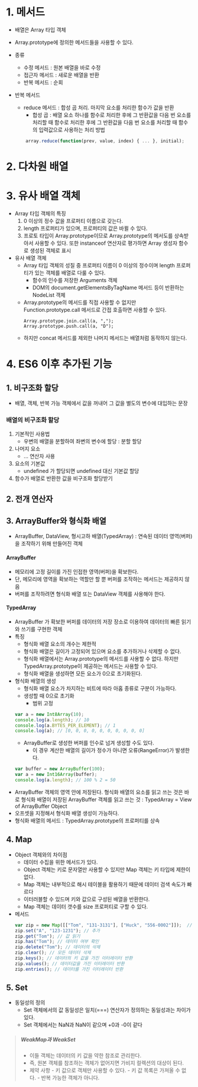 # 1. 메서드
- 배열은 Array 타입 객체
- Array.prototype에 정의한 메서드들을  사용할 수  있다.
- 종류
    + 수정 메서드 : 원본 배열을 바로 수정
    + 접근자 메서드 : 새로운 배열을 반환
    + 반복 메서드 : 순회
- 반복 메서드
    + reduce 메서드 : 합성 곱 처리. 마지막 요소를 처리한 함수가 값을 반환
        * 합성 곱 : 배열 요소 하나를 함수로 처리한 후에 그 반환값을 다음 번 요소를  처리할 때 함수로 처리한 후에 그 반환값을 다음 번 요소를 처리할 때 함수의 입력값으로 사용하는 처리 방법

    ```javascript
        array.reduce(function(prev, value, index) { ... }, initial);
    ```

# 2. 다차원 배열
# 3. 유사 배열 객체
- Array 타입 객체의 특징
    1) 0 이상의 정수 값을 프로퍼티 이름으로 갖는다.
    2) length 프로퍼티가 있으며, 프로퍼티의 값은 바뀔 수 있다.
    3) 프로토 타입이 Array.prototype이므로 Array.prototype의 메서도를 상속받아서 사용할 수 있다. 또한 instanceof 연산자로 평가하면 Array 생성자 함수로 생성된 객체로 표시
- 유사 배열 객체
    + Array 타입 객체의 성질 중 프로퍼티 이름이 0 이상의 정수이며 length 프로퍼티가 있는 객체를 배열로 다룰 수 있다.
        * 함수의 인수를 저장한 Arguments 객체
        * DOM의 document.getElementsByTagName 메서드 등이 반환하는 NodeList 객체
    + Array.prototype의 메서드를 직접 사용할 수 없지만 Function.prototype.call 메서드로 간접 호출하면 사용할 수 있다. 
        ```
        Array.prototype.join.call(a, ",");
        Array.prototype.push.call(a, "D");
        ```
    + 하지만 concat 메서드를 제외한 나머지 메서드는 배열처럼 동작하지 않는다. 

# 4. ES6 이후 추가된 기능
## 1. 비구조화 할당
- 배열, 객체, 반복 가능 객체에서 값을 꺼내어 그 값을 별도의 변수에 대입하는 문장

### 배열의 비구조화 할당
1) 기본적인 사용법
    - 우변의 배열을 분할하여 좌변의 변수에 할당 : 분할 할당
2) 나머지 요소
    - ... 연산자 사용
3) 요소의 기본값
    - undefined 가 할당되면 undefined 대신 기본값 할당
4) 함수가 배열로 반환한 값을 비구조화 할당받기

## 2. 전개 연산자
## 3. ArrayBuffer와 형식화 배열
- ArrayBuffer, DataView, 형시고하 배열(TypedArray) : 연속된 데이터 영역(버퍼)을 조작하기 위해 만들어진 객체

#### ArrayBuffer
- 메모리에 고정 길이를 가진 인접한 영역(버퍼)을 확보한다.
- 단, 메모리에 영역을 확보하는 역할만 할 뿐 버퍼를 조작하는 메서드는 제공하지 않음
- 버퍼를 조작하려면 형식화 배열 또는 DataView 객체를 사용해야 한다.

#### TypedArray
- ArrayBuffer 가 확보한 버퍼를 데이터의 저장 장소로 이용하여 데이터의 빠른 읽기와 쓰기를 구현한 객체
- 특징
    + 형식화 배열 요소의 개수는 제한적
    + 형식화 배열은 길이가 고정되어 있으며 요소를 추가하거나 삭제할 수 없다.
    + 형식화 배열에서는 Array.prototype의 메서드를 사용할 수 없다. 하지만 TypedArray.prototype이 제공하는 메서드는 사용할 수 있다.
    + 형식화 배열을 생성하면 모든 요소가 0으로 초기화된다.
- 형식화 배열의 생성
    + 형식화 배열 요소가 차지하는 비트에 따라 아홉 종류로 구분이 가능하다.
    + 생성할 때 0으로 초기화
        * 범위 고정
    ```javascript
    var a = new Int8Array(10);
    console.log(a.length); // 10
    console.log(a.BYTES_PER_ELEMENT); // 1
    console.log(a); // [0, 0, 0, 0, 0, 0, 0, 0, 0, 0] 
    ```
    + ArrayBuffer로 생성한 버퍼를 인수로 넘겨 생성할 수도 있다.
        * 이 경우 계산한 배열의 길이가 정수가 아니면 오류(RangeError)가 발생한다.
    ```javascript
    var buffer = new ArrayBuffer(100);
    var a = new Int16Array(buffer);
    console.log(a.length); // 100 % 2 = 50
    ```
- ArrayBuffer 객체의 영역 안에 저장된다. 형식화 배열의 요소를 읽고 쓰는 것은 바로 형식화 배열이 저장된 ArrayBuffer 객체를 읽고 쓰는 것 : TypedArray = View of ArrayBuffer Object  
- 오프셋을 지정해서 형식화 배열 생성이 가능하다.
- 형식화 배열의 메서드 : TypedArray.prototype의 프로퍼티를 상속

## 4. Map
- Object 객체와의 차이점
    + 데이터 수집을 위한 메서드가 있다.
    + Object 객체는 키로 문자열만 사용할 수 있지만 Map 객체는 키 타입에 제한이 없다.
    + Map 객체는 내부적으로 해시 테이블을 활용하기 때문에 데이터 검색 속도가 빠르다
    + 이터러블할 수 있드며 키와 값으로 구성된 배열을 반환한다.
    + Map 객체는 데이터 갯수를 size 프로퍼티로 구할 수 있다. 
- 메서드
    ```javascript
    var zip = new Map([["Tom", "131-3131"], ["Huck", "556-0002"]]);  // 생성
    zip.set("A", "123-1231"); // 추가
    zip.get("Tom"); // 값 읽기
    zip.has("Tom"); // 데이터 여부 확인
    zip.delete("Tom"); // 데이터의 삭제
    zip.clear(); // 모든 데이터 삭제
    zip.keys(); // 데이터의 키 값을 가진 이터레이터 반환
    zip.values(); // 데이터값을 가진 이터레이터 반환
    zip.entries(); // 데이터를 가진 이터레이터 반환
    ```    

## 5. Set
- 동일성의 정의
    + Set 객체에서의 값 동일성은 일치(===) 연산자가 정의하는 동일성과는 차이가 있다.
    + Set 객체에서는 NaN과 NaN이 같으며 +0과 -0이 같다

> ##### WeakMap과 WeakSet
> - 이들 객체는 데이터의 키 값을 약한 참조로 관리한다.
> - 즉, 원본 객체를 참조하는 객체가 없어지면 가비지 컬렉션의 대상이 된다.
> - 제약 사항
    - 키 값으로 객체만 사용할 수 있다.
    - 키 값 목록은 가져올 수 없다.
    - 반복 가능한 객체가 아니다.
    